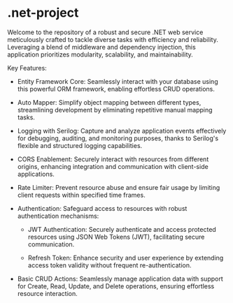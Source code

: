 # .net-project
Welcome to the repository of a robust and secure .NET web service meticulously crafted to tackle diverse tasks with efficiency and reliability. Leveraging a blend of middleware and dependency injection, this application prioritizes modularity, scalability, and maintainability.

Key Features:

- Entity Framework Core: Seamlessly interact with your database using this powerful ORM framework, enabling effortless CRUD operations.

- Auto Mapper: Simplify object mapping between different types, streamlining development by eliminating repetitive manual mapping tasks.

- Logging with Serilog: Capture and analyze application events effectively for debugging, auditing, and monitoring purposes, thanks to Serilog's flexible and structured logging capabilities.

- CORS Enablement: Securely interact with resources from different origins, enhancing integration and communication with client-side applications.

- Rate Limiter: Prevent resource abuse and ensure fair usage by limiting client requests within specified time frames.

- Authentication: Safeguard access to resources with robust authentication mechanisms:

  - JWT Authentication: Securely authenticate and access protected resources using JSON Web Tokens (JWT), facilitating secure communication.

  - Refresh Token: Enhance security and user experience by extending access token validity without frequent re-authentication.

- Basic CRUD Actions: Seamlessly manage application data with support for Create, Read, Update, and Delete operations, ensuring effortless resource interaction.
